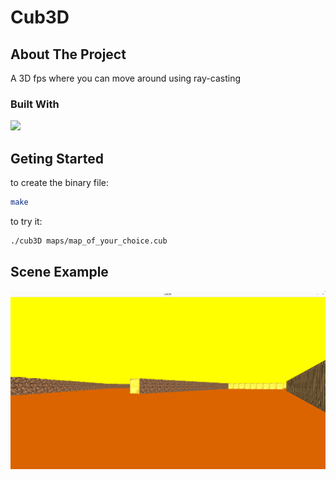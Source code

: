 # Cub3D
<a name="readme-top"></a>


<!-- ABOUT THE PROJECT -->
## About The Project

A 3D fps where you can move around using ray-casting

### Built With
<img src="https://camo.githubusercontent.com/b707222ba4388f9dd817af55e1829e1d54296b582c9d49f45c566c35215b5b48/68747470733a2f2f696d672e736869656c64732e696f2f62616467652f2d432d626c75653f6c6f676f3d63">

## Geting Started
to create the binary file:
```sh
make
```
to try it:
```sh
./cub3D maps/map_of_your_choice.cub
```

## Scene Example
![Example](screenshots/example.png)